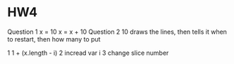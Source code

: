 # HW4

Question 1 x = 10 x = x + 10
Question 2 10 draws the lines, then tells it when to restart, then how many to put


1 1 + (x.length - i)
2 incread var i
3 change slice number

